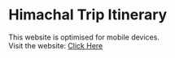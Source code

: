 # Himachal Trip Itinerary

This website is optimised for mobile devices. <br>
Visit the website: [Click Here](https://ayushkumar-25.github.io/himachal-trip/)
